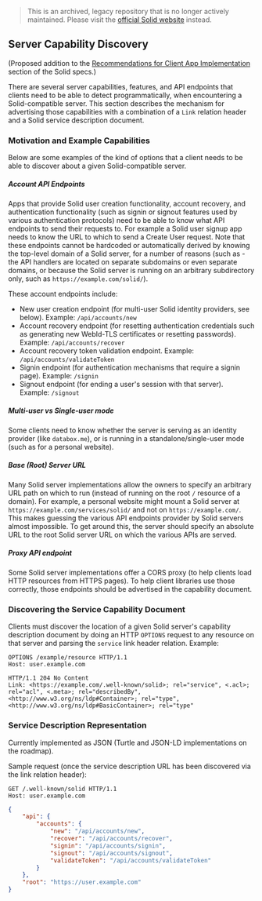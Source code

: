 > This is an archived, legacy repository that is no longer actively maintained. Please visit the [official Solid website](https://solidproject.org/) instead.

## Server Capability Discovery

(Proposed addition to the [Recommendations for Client App Implementation](https://github.com/solid/solid-spec#recommendations-for-server-implementations) section of the Solid specs.)

There are several server capabilities, features, and API endpoints that clients
need to be able to detect programmatically, when encountering a Solid-compatible
server. This section describes the mechanism for advertising those capabilities
with a combination of a `Link` relation header and a Solid service description
document.

### Motivation and Example Capabilities

Below are some examples of the kind of options that a client needs to be able
to discover about a given Solid-compatible server.

##### Account API Endpoints
Apps that provide Solid user creation functionality, account recovery, and
authentication functionality (such as signin or signout features used by
various authentication protocols) need to be able to know what API endpoints
to send their requests to. For example a Solid user signup app needs to know
the URL to which to send a Create User request. Note that these endpoints cannot
be hardcoded or automatically derived by knowing the top-level domain of a
Solid server, for a number of reasons (such as - the API handlers are located
on separate subdomains or even separate domains, or because the Solid server
is running on an arbitrary subdirectory only, such as
`https://example.com/solid/`).

These account endpoints include:

* New user creation endpoint (for multi-user Solid identity providers, see
  below). Example: `/api/accounts/new`
* Account recovery endpoint (for resetting authentication credentials such as
  generating new WebId-TLS certificates or resetting passwords).
  Example: `/api/accounts/recover`
* Account recovery token validation endpoint.
  Example: `/api/accounts/validateToken`
* Signin endpoint (for authentication mechanisms that require a signin page).
  Example: `/signin`
* Signout endpoint (for ending a user's session with that server).
  Example: `/signout`

##### Multi-user vs Single-user mode
Some clients need to know whether the server is serving as an identity provider
(like `databox.me`), or is running in a standalone/single-user mode (such as
for a personal website).

##### Base (Root) Server URL
Many Solid server implementations allow the owners to specify an arbitrary URL
path on which to run (instead of running on the root `/` resource of a domain).
For example, a personal website might mount a Solid server at
`https://example.com/services/solid/` and not on `https://example.com/`.
This makes guessing the various API endpoints provider by Solid servers almost
impossible. To get around this, the server should specify an absolute URL to
the root Solid server URL on which the various APIs are served.

##### Proxy API endpoint
Some Solid server implementations offer a CORS proxy (to help clients load HTTP
resources from HTTPS pages). To help client libraries use those correctly,
those endpoints should be advertised in the capability document.

### Discovering the Service Capability Document
Clients must discover the location of a given Solid server's capability
description document by doing an HTTP `OPTIONS` request to any resource on
that server and parsing the `service` link header relation. Example:

```http
OPTIONS /example/resource HTTP/1.1
Host: user.example.com

HTTP/1.1 204 No Content
Link: <https://example.com/.well-known/solid>; rel="service", <.acl>; rel="acl", <.meta>; rel="describedBy", <http://www.w3.org/ns/ldp#Container>; rel="type", <http://www.w3.org/ns/ldp#BasicContainer>; rel="type"
```

### Service Description Representation

Currently implemented as JSON (Turtle and JSON-LD implementations on the
roadmap).

Sample request (once the service description URL has been discovered via the
link relation header):

```http
GET /.well-known/solid HTTP/1.1
Host: user.example.com
```

```json
{
    "api": {
        "accounts": {
            "new": "/api/accounts/new",
            "recover": "/api/accounts/recover",
            "signin": "/api/accounts/signin",
            "signout": "/api/accounts/signout",
            "validateToken": "/api/accounts/validateToken"
        }
    },
    "root": "https://user.example.com"
}
```
